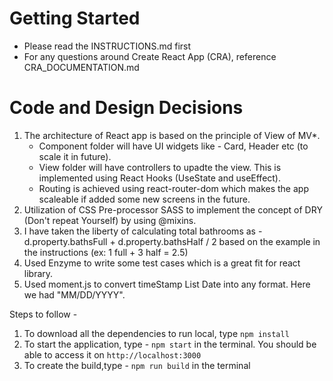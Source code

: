 # Getting Started

- Please read the INSTRUCTIONS.md first
- For any questions around Create React App (CRA), reference
  CRA_DOCUMENTATION.md

# Code and Design Decisions

<!-- Please document your code & design decisions here. -->
1. The architecture of React app is based on the principle of View of MV*.
   - Component folder will have UI widgets like - Card, Header  etc (to scale it in future).
   - View folder will have controllers to upadte the view. This is implemented using React Hooks (UseState and useEffect).
   - Routing is achieved using react-router-dom which makes the app scaleable if added some new screens in the future.
2. Utilization of CSS Pre-processor SASS to implement the concept of DRY (Don't repeat Yourself) by using @mixins.
3. I have taken the liberty of calculating total bathrooms as - d.property.bathsFull + d.property.bathsHalf / 2 based on the example in the instructions (ex: 1 full + 3 half = 2.5)
4. Used Enzyme to write some test cases which is a great fit for react library.
5. Used moment.js to convert timeStamp List Date into any format. Here we had "MM/DD/YYYY".

Steps to follow -
1. To download all the dependencies to run local, type `npm install`
2. To start the application, type - `npm start` in the terminal. You should be able to access it on `http://localhost:3000`
3. To create the build,type - `npm run build` in the terminal

